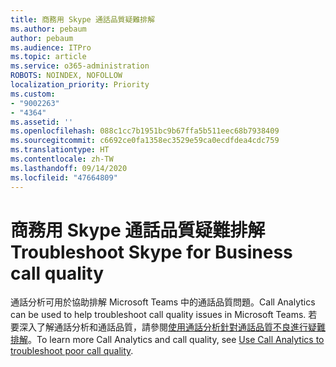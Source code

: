 ```yaml
---
title: 商務用 Skype 通話品質疑難排解
ms.author: pebaum
author: pebaum
ms.audience: ITPro
ms.topic: article
ms.service: o365-administration
ROBOTS: NOINDEX, NOFOLLOW
localization_priority: Priority
ms.custom:
- "9002263"
- "4364"
ms.assetid: ''
ms.openlocfilehash: 088c1cc7b1951bc9b67ffa5b511eec68b7938409
ms.sourcegitcommit: c6692ce0fa1358ec3529e59ca0ecdfdea4cdc759
ms.translationtype: HT
ms.contentlocale: zh-TW
ms.lasthandoff: 09/14/2020
ms.locfileid: "47664809"
---
```

# <a name="troubleshoot-skype-for-business-call-quality"></a><span data-ttu-id="98c2f-102">商務用 Skype 通話品質疑難排解</span><span class="sxs-lookup"><span data-stu-id="98c2f-102">Troubleshoot Skype for Business call quality</span></span>

<span data-ttu-id="98c2f-103">通話分析可用於協助排解 Microsoft Teams 中的通話品質問題。</span><span class="sxs-lookup"><span data-stu-id="98c2f-103">Call Analytics can be used to help troubleshoot call quality issues in Microsoft Teams.</span></span> <span data-ttu-id="98c2f-104">若要深入了解通話分析和通話品質，請參閱[使用通話分析針對通話品質不良進行疑難排解](https://docs.microsoft.com/MicrosoftTeams/use-call-analytics-to-troubleshoot-poor-call-quality)。</span><span class="sxs-lookup"><span data-stu-id="98c2f-104">To learn more Call Analytics and call quality, see [Use Call Analytics to troubleshoot poor call quality](https://docs.microsoft.com/MicrosoftTeams/use-call-analytics-to-troubleshoot-poor-call-quality).</span></span>
